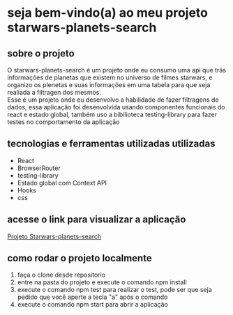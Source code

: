 # seja bem-vindo(a) ao meu projeto starwars-planets-search

## sobre o projeto
 O starwars-planets-search é um projeto onde eu consumo uma api que trás informações de planetas que existem no universo de filmes starwars, e organizo os plenetas e suas informações em uma tabela para que seja realiada a filtragen dos mesmos.<br> 
 Esse é um projeto onde eu desenvolvo a habilidade de fazer filtragens de dados, essa aplicação foi desenvolvida usando componentes funcionais do react e estado global, também uso a bibilioteca testing-library para fazer testes no comportamento da aplicação 

## tecnologias e ferramentas utilizadas utilizadas
* React
* BrowserRouter
* testing-library
* Estado global com Context API
* Hooks
* css

## acesse o link para visualizar a aplicação
[Projeto Starwars-planets-search](https://starwars-planets-search-weld.vercel.app/)

## como rodar o projeto localmente
1. faça o clone desde repositorio 
2. entre na pasta do projeto e execute o comando npm install
3. execute o comando npm test para realizar o test, pode ser que seja pedido que você aperte a tecla "a" após o comando
4. execute o comando npm start para abrir a aplicação

